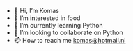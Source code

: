 - 👋 Hi, I’m Komas
- 👀 I’m interested in food
- 🌱 I’m currently learning Python
- 💞️ I’m looking to collaborate on Python
- 📫 How to reach me komas@hotmail.nl

<!---
KomasOost/KomasOost is a ✨ special ✨ repository because its `README.md` (this file) appears on your GitHub profile.
You can click the Preview link to take a look at your changes.
--->
